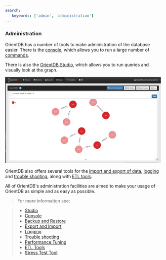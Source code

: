 ```yaml
---
search:
   keywords: ['admin', 'administration']
---
```


<!-- proofread 2015-01-06 SAM -->

### Administration

OrientDB has a number of tools to make administration of the database easier. There is the [console](Tutorial-Run-the-console.md), which allows you to run a large number of [commands](Console-Commands.md).

There is also the [OrientDB Studio](Studio-Home-page.md), which allows you to run queries and visually look at the graph. 

![GraphEditor](images/GraphEditor.png)

OrientDB also offers several tools for the [import and export of data](Export-and-Import.md), [logging](Logging.md) and [trouble shooting](Troubleshooting.md), along with [ETL tools](ETL-Introduction.md). 

All of OrientDB's administration facilities are aimed to make your usage of OrientDB as simple and as easy as possible. 

>For more information see:

>- [Studio](Studio-Home-page.md)
>- [Console](Console-Commands.md)
>- [Backup and Restore](Backup-and-Restore.md)
>- [Export and Import](Export-and-Import.md)
>- [Logging](Logging.md)
>- [Trouble shooting](Troubleshooting.md)
>- [Performance Tuning](Performance-Tuning.md)
>- [ETL Tools](ETL-Introduction.md)
>- [Stress Test Tool](Stress-Test-Tool.md)
